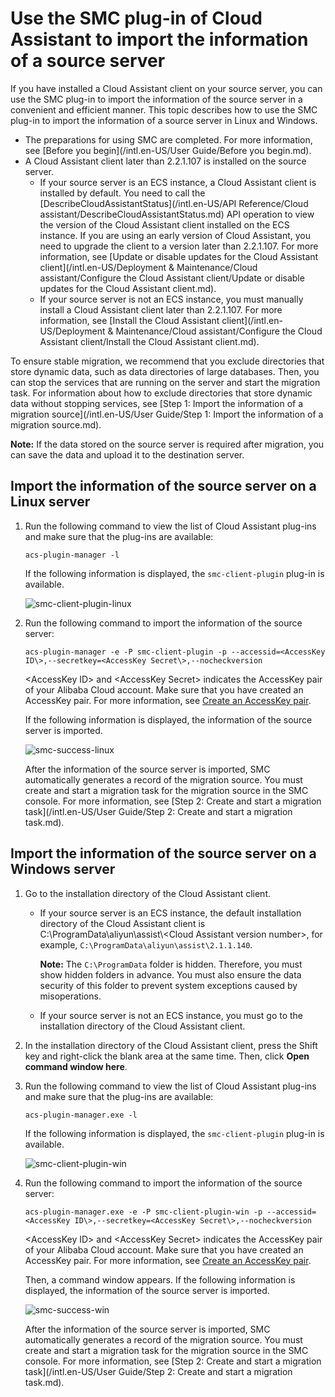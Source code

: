 # Use the SMC plug-in of Cloud Assistant to import the information of a source server

If you have installed a Cloud Assistant client on your source server, you can use the SMC plug-in to import the information of the source server in a convenient and efficient manner. This topic describes how to use the SMC plug-in to import the information of a source server in Linux and Windows.

-   The preparations for using SMC are completed. For more information, see [Before you begin](/intl.en-US/User Guide/Before you begin.md).
-   A Cloud Assistant client later than 2.2.1.107 is installed on the source server.
    -   If your source server is an ECS instance, a Cloud Assistant client is installed by default. You need to call the [DescribeCloudAssistantStatus](/intl.en-US/API Reference/Cloud assistant/DescribeCloudAssistantStatus.md) API operation to view the version of the Cloud Assistant client installed on the ECS instance. If you are using an early version of Cloud Assistant, you need to upgrade the client to a version later than 2.2.1.107. For more information, see [Update or disable updates for the Cloud Assistant client](/intl.en-US/Deployment & Maintenance/Cloud assistant/Configure the Cloud Assistant client/Update or disable updates for the Cloud Assistant client.md).
    -   If your source server is not an ECS instance, you must manually install a Cloud Assistant client later than 2.2.1.107. For more information, see [Install the Cloud Assistant client](/intl.en-US/Deployment & Maintenance/Cloud assistant/Configure the Cloud Assistant client/Install the Cloud Assistant client.md).

To ensure stable migration, we recommend that you exclude directories that store dynamic data, such as data directories of large databases. Then, you can stop the services that are running on the server and start the migration task. For information about how to exclude directories that store dynamic data without stopping services, see [Step 1: Import the information of a migration source](/intl.en-US/User Guide/Step 1: Import the information of a migration source.md).

**Note:** If the data stored on the source server is required after migration, you can save the data and upload it to the destination server.

## Import the information of the source server on a Linux server

1.  Run the following command to view the list of Cloud Assistant plug-ins and make sure that the plug-ins are available:

    ```
    acs-plugin-manager -l
    ```

    If the following information is displayed, the `smc-client-plugin` plug-in is available.

    ![smc-client-plugin-linux](https://static-aliyun-doc.oss-accelerate.aliyuncs.com/assets/img/en-US/0990730261/p264940.png)

2.  Run the following command to import the information of the source server:

    ```
    acs-plugin-manager -e -P smc-client-plugin -p --accessid=<AccessKey ID\>,--secretkey=<AccessKey Secret\>,--nocheckversion
    ```

    <AccessKey ID\> and <AccessKey Secret\> indicates the AccessKey pair of your Alibaba Cloud account. Make sure that you have created an AccessKey pair. For more information, see [Create an AccessKey pair]().

    If the following information is displayed, the information of the source server is imported.

    ![smc-success-linux](https://static-aliyun-doc.oss-accelerate.aliyuncs.com/assets/img/en-US/0990730261/p264964.png)

    After the information of the source server is imported, SMC automatically generates a record of the migration source. You must create and start a migration task for the migration source in the SMC console. For more information, see [Step 2: Create and start a migration task](/intl.en-US/User Guide/Step 2: Create and start a migration task.md).


## Import the information of the source server on a Windows server

1.  Go to the installation directory of the Cloud Assistant client.

    -   If your source server is an ECS instance, the default installation directory of the Cloud Assistant client is C:\\ProgramData\\aliyun\\assist\\<Cloud Assistant version number\>, for example, `C:\ProgramData\aliyun\assist\2.1.1.140`.

        **Note:** The `C:\ProgramData` folder is hidden. Therefore, you must show hidden folders in advance. You must also ensure the data security of this folder to prevent system exceptions caused by misoperations.

    -   If your source server is not an ECS instance, you must go to the installation directory of the Cloud Assistant client.
2.  In the installation directory of the Cloud Assistant client, press the Shift key and right-click the blank area at the same time. Then, click **Open command window here**.

3.  Run the following command to view the list of Cloud Assistant plug-ins and make sure that the plug-ins are available:

    ```
    acs-plugin-manager.exe -l
    ```

    If the following information is displayed, the `smc-client-plugin` plug-in is available.

    ![smc-client-plugin-win](https://static-aliyun-doc.oss-accelerate.aliyuncs.com/assets/img/en-US/0990730261/p264981.png)

4.  Run the following command to import the information of the source server:

    ```
    acs-plugin-manager.exe -e -P smc-client-plugin-win -p --accessid=<AccessKey ID\>,--secretkey=<AccessKey Secret\>,--nocheckversion
    ```

    <AccessKey ID\> and <AccessKey Secret\> indicates the AccessKey pair of your Alibaba Cloud account. Make sure that you have created an AccessKey pair. For more information, see [Create an AccessKey pair]().

    Then, a command window appears. If the following information is displayed, the information of the source server is imported.

    ![smc-success-win](https://static-aliyun-doc.oss-accelerate.aliyuncs.com/assets/img/en-US/0990730261/p264983.png)

    After the information of the source server is imported, SMC automatically generates a record of the migration source. You must create and start a migration task for the migration source in the SMC console. For more information, see [Step 2: Create and start a migration task](/intl.en-US/User Guide/Step 2: Create and start a migration task.md).


